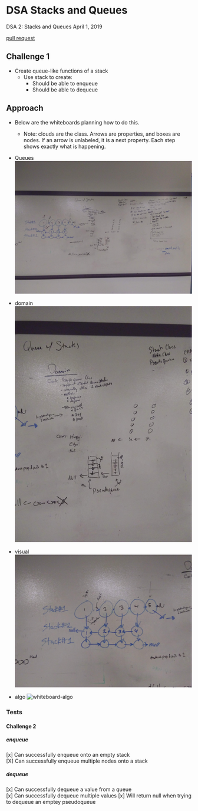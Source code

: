 # DSA Stacks and Queues
DSA 2: Stacks and Queues
April 1, 2019

[pull request](https://github.com/abferris/data-structures-and-algorithms/pull/39)
## Challenge 1

* Create queue-like functions of a stack
  * Use stack to create:
    * Should be able to enqueue
    * Should be able to dequeue

## Approach 
* Below are the whiteboards planning how to do this.
  * Note: clouds are the class. Arrows are properties, and boxes are nodes. If an arrow is unlabeled, it is a next property. Each step shows exactly what is happening.
* Queues
![whiteboard](./assets/stackWqueue.jpg)

* domain
![whiteboard-domain](./assets/domain.jpg)
* visual
![whiteboard-visual](./assets/visual.jpg)
* algo
![whiteboard-algo](.assets/algo.jpg)



### Tests
#### Challenge 2  
##### enqueue
[x] Can successfully enqueue onto an empty stack  
[X] Can successfully enqueue multiple nodes onto a stack  


##### dequeue  
[x] Can successfully dequeue a value from a queue  
[x] Can successfully dequeue multiple values
[x] Will return null when trying to dequeue an emptey pseudoqueue




